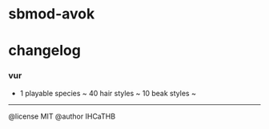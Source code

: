 # sbmod-avok
# changelog

### vur
+ 1 playable species
~ 40 hair styles
~ 10 beak styles
~

---

@license MIT
@author IHCaTHB

